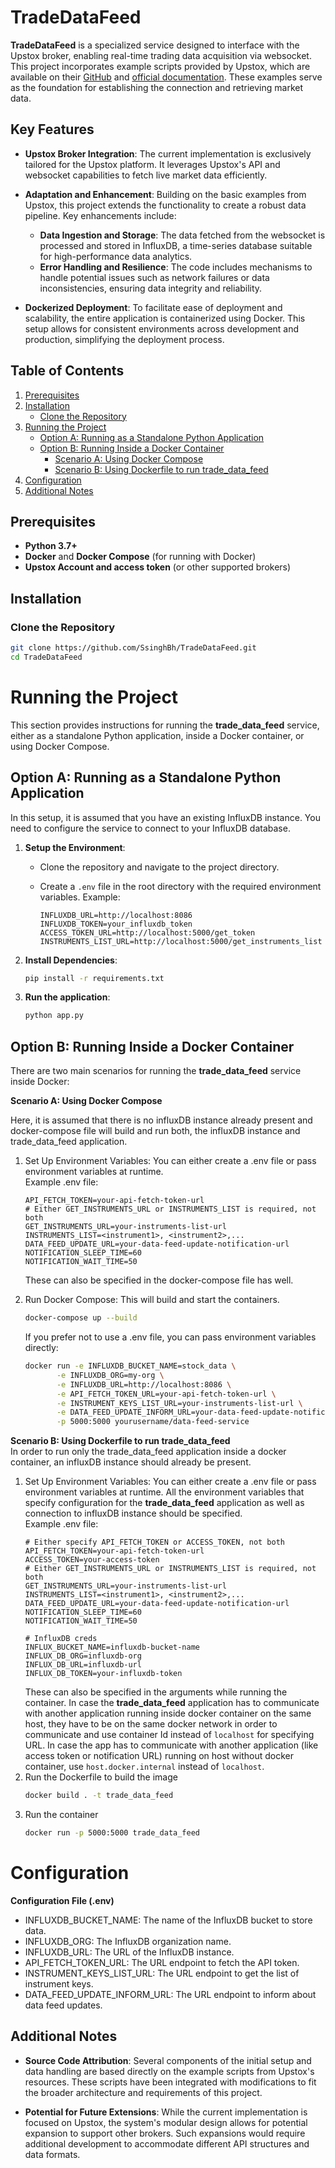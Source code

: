 # TradeDataFeed

**TradeDataFeed** is a specialized service designed to interface with the Upstox broker, enabling real-time trading data acquisition via websocket. This project incorporates example scripts provided by Upstox, which are available on their [GitHub](#https://github.com/upstox/upstox-python/tree/master/examples/websocket) and [official documentation](#https://upstox.com/developer/api-documentation/get-market-data-feed). These examples serve as the foundation for establishing the connection and retrieving market data.

## Key Features

- **Upstox Broker Integration**: The current implementation is exclusively tailored for the Upstox platform. It leverages Upstox's API and websocket capabilities to fetch live market data efficiently.

- **Adaptation and Enhancement**: Building on the basic examples from Upstox, this project extends the functionality to create a robust data pipeline. Key enhancements include:
  - **Data Ingestion and Storage**: The data fetched from the websocket is processed and stored in InfluxDB, a time-series database suitable for high-performance data analytics.
  - **Error Handling and Resilience**: The code includes mechanisms to handle potential issues such as network failures or data inconsistencies, ensuring data integrity and reliability.

- **Dockerized Deployment**: To facilitate ease of deployment and scalability, the entire application is containerized using Docker. This setup allows for consistent environments across development and production, simplifying the deployment process.


## Table of Contents

1. [Prerequisites](#prerequisites)
2. [Installation](#installation)
   - [Clone the Repository](#clone-the-repository)
3. [Running the Project](#running-the-project)
   - [Option A: Running as a Standalone Python Application](#option-a-running-as-a-standalone-python-application)
   - [Option B: Running Inside a Docker Container](#option-b-running-inside-a-docker-container)
     - [Scenario A: Using Docker Compose](#scenario-a-using-docker-compose)
     - [Scenario B: Using Dockerfile to run trade_data_feed](#scenario-b-using-dockerfile-to-run-trade_data_feed)
4. [Configuration](#configuration)
5. [Additional Notes](#additional-notes)

## Prerequisites

- **Python 3.7+**
- **Docker** and **Docker Compose** (for running with Docker)
- **Upstox Account and access token** (or other supported brokers)

## Installation

### Clone the Repository

```bash
git clone https://github.com/SsinghBh/TradeDataFeed.git
cd TradeDataFeed
```


# Running the Project
This section provides instructions for running the **trade_data_feed** service, either as a standalone Python application, inside a Docker container, or using Docker Compose.
## Option A: Running as a Standalone Python Application
In this setup, it is assumed that you have an existing InfluxDB instance. You need to configure the service to connect to your InfluxDB database.

1. **Setup the Environment**:
   - Clone the repository and navigate to the project directory.
   - Create a `.env` file in the root directory with the required environment variables. Example:

     ```plaintext
     INFLUXDB_URL=http://localhost:8086
     INFLUXDB_TOKEN=your_influxdb_token
     ACCESS_TOKEN_URL=http://localhost:5000/get_token
     INSTRUMENTS_LIST_URL=http://localhost:5000/get_instruments_list
     ```

2. **Install Dependencies**:
   ```bash
   pip install -r requirements.txt
   ```
3. **Run the application**:
    ```bash
    python app.py
    ```

## Option B: Running Inside a Docker Container
There are two main scenarios for running the **trade_data_feed** service inside Docker:

**Scenario A: Using Docker Compose**

Here, it is assumed that there is no influxDB instance already present and docker-compose file will build and run both, the influxDB instance and trade_data_feed application.

1. Set Up Environment Variables: You can either create a .env file or pass environment variables at runtime.  
Example .env file:
    ```text
    API_FETCH_TOKEN=your-api-fetch-token-url
    # Either GET_INSTRUMENTS_URL or INSTRUMENTS_LIST is required, not both
    GET_INSTRUMENTS_URL=your-instruments-list-url
    INSTRUMENTS_LIST=<instrument1>, <instrument2>,...
    DATA_FEED_UPDATE_URL=your-data-feed-update-notification-url
    NOTIFICATION_SLEEP_TIME=60
    NOTIFICATION_WAIT_TIME=50
    ```
    These can also be specified in the docker-compose file has well.

2. Run Docker Compose: This will build and start the containers.
    ```bash
    docker-compose up --build
    ```
    If you prefer not to use a .env file, you can pass environment variables directly:
    ```bash
    docker run -e INFLUXDB_BUCKET_NAME=stock_data \
           -e INFLUXDB_ORG=my-org \
           -e INFLUXDB_URL=http://localhost:8086 \
           -e API_FETCH_TOKEN_URL=your-api-fetch-token-url \
           -e INSTRUMENT_KEYS_LIST_URL=your-instruments-list-url \
           -e DATA_FEED_UPDATE_INFORM_URL=your-data-feed-update-notification-url \
           -p 5000:5000 yourusername/data-feed-service
    ```

**Scenario B: Using Dockerfile to run trade_data_feed**  
In order to run only the trade_data_feed application inside a docker container, an influxDB instance should already be present.

1. Set Up Environment Variables: You can either create a .env file or pass environment variables at runtime. All the environment variables that specify configuration for the **trade_data_feed** application as well as connection to influxDB instance should be specified.  
Example .env file:
    ```text
    # Either specify API_FETCH_TOKEN or ACCESS_TOKEN, not both 
    API_FETCH_TOKEN=your-api-fetch-token-url
    ACCESS_TOKEN=your-access-token
    # Either GET_INSTRUMENTS_URL or INSTRUMENTS_LIST is required, not both
    GET_INSTRUMENTS_URL=your-instruments-list-url
    INSTRUMENTS_LIST=<instrument1>, <instrument2>,...
    DATA_FEED_UPDATE_URL=your-data-feed-update-notification-url
    NOTIFICATION_SLEEP_TIME=60
    NOTIFICATION_WAIT_TIME=50

    # InfluxDB creds
    INFLUX_BUCKET_NAME=influxdb-bucket-name
    INFLUX_DB_ORG=influxdb-org
    INFLUX_DB_URL=influxdb-url
    INFLUX_DB_TOKEN=your-influxdb-token
    ```
    These can also be specified in the arguments while running the container. In case the **trade_data_feed** application has to communicate with another application running inside docker container on the same host, they have to be on the same docker network in order to communicate and use container Id instead of `localhost` for specifying URL. In case the app has to communicate with another application (like access token or notification URL) running on host without docker container, use `host.docker.internal` instead of `localhost`.
2. Run the Dockerfile to build the image
    ```bash
    docker build . -t trade_data_feed
    ```
3. Run the container
    ```bash
    docker run -p 5000:5000 trade_data_feed
    ```

# Configuration
**Configuration File (.env)**  
+ INFLUXDB_BUCKET_NAME: The name of the InfluxDB bucket to store data.
+ INFLUXDB_ORG: The InfluxDB organization name.
+ INFLUXDB_URL: The URL of the InfluxDB instance.
+ API_FETCH_TOKEN_URL: The URL endpoint to fetch the API token.
+ INSTRUMENT_KEYS_LIST_URL: The URL endpoint to get the list of instrument keys.
+ DATA_FEED_UPDATE_INFORM_URL: The URL endpoint to inform about data feed updates.

## Additional Notes

- **Source Code Attribution**: Several components of the initial setup and data handling are based directly on the example scripts from Upstox's resources. These scripts have been integrated with modifications to fit the broader architecture and requirements of this project.

- **Potential for Future Extensions**: While the current implementation is focused on Upstox, the system's modular design allows for potential expansion to support other brokers. Such expansions would require additional development to accommodate different API structures and data formats.